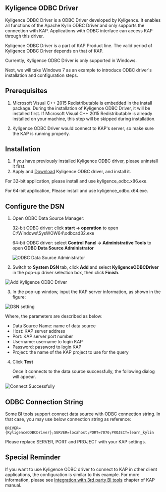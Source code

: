 ## Kyligence ODBC Driver

Kyligence ODBC Driver is a ODBC Driver developed by Kyligence. It enables all functions of the Apache Kylin ODBC Driver and only supports the connection with KAP. Applications with ODBC interface can access KAP through this driver.

Kyligence ODBC Driver is a part of KAP Product line. The valid period of Kyligence ODBC Driver depends on that of KAP. 

Currently, Kyligence ODBC Driver is only supported in Windows. 

Next, we will take Windows 7 as an example to introduce ODBC driver's installation and configuration steps. 

## Prerequisites

1. Microsoft Visual C++ 2015 Redistributable is embedded in the install package. During the installation of Kyligence ODBC Driver, it will be installed first. If Microsoft Visual C++ 2015 Redistributable is already installed on your machine, this step will be skipped during installation.

2. Kyligence ODBC Driver would connect to KAP's server, so make sure the KAP is running properly.

## Installation
1. If you have previously installed Kyligence ODBC driver, please uninstall it first.
2.  Apply and [Download](http://account.kyligence.io) Kyligence ODBC driver, and install it.

   For 32-bit application, please install and use kyligence_odbc.x86.exe.

   For 64-bit application, Please install and use kyligence_odbc.x64.exe.

## Configure the DSN

1. Open ODBC Data Source Manager:

   32-bit ODBC driver: click **start -> operation** to open C:\Windows\SysWOW64\odbcad32.exe

   64-bit ODBC driver: select **Control Panel -> Administrative Tools** to open **ODBC Data Source Administrator**

   ![ODBC Data Source Administrator](images/kyligence_odbc_01_en.png)

2. Switch to **System DSN** tab, click **Add** and select **KyligenceODBCDriver** in the pop-up driver selection box, then click **Finish**.

![Add Kyligence ODBC Driver](images/kyligence_odbc_02_en.png)

3. In the pop-up window, input the KAP server information, as shown in the figure: 

![DSN setting](images/kyligence_odbc_03_en.png)

Where, the parameters are described as below: 

* Data Source Name: name of data source
* Host: KAP server address
* Port: KAP server port number
* Username: username to login KAP
* Password: password to login KAP 
* Project: the name of the KAP project to use for the query

4. Click **Test**

   Once it connects to the data source successfully, the following dialog will appear.


![Connect Successfully](images/kyligence_odbc_04_en.png)

## ODBC Connection String

Some BI tools support connect data source with ODBC connection string. In that case, you may use below connection string as reference:

```
DRIVER={KyligenceODBCDriver};SERVER=locahost;PORT=7070;PROJECT=learn_kylin
```

Please replace SERVER, PORT and PROJECT with your KAP settings.

## Special Reminder

If you want to use Kyligence ODBC driver to connect to KAP in other client applications, the configuration is similar to this example. For more information, please see [Integration with 3rd party BI tools](../integration/README.md) chapter of KAP manual.
